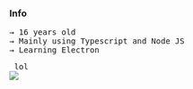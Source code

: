 
### Info
<pre>
→ 16 years old 
→ Mainly using Typescript and Node JS
→ Learning Electron
</pre>

<pre> lol 
<img
  align="center"
  src="https://github-readme-stats.vercel.app/api/?username=renotify&theme=dracula"
/>
  </pre>
